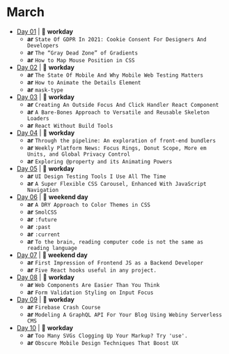 # March

- [Day 01](03-01-2021.md) | :construction_worker: **workday**
  - **ar** `State Of GDPR In 2021: Cookie Consent For Designers And Developers`
  - **ar** `The “Gray Dead Zone” of Gradients`
  - **ar** `How to Map Mouse Position in CSS`
- [Day 02](03-02-2021.md) | :construction_worker: **workday**
  - **ar** `The State Of Mobile And Why Mobile Web Testing Matters`
  - **ar** `How to Animate the Details Element`
  - **ar** `mask-type`
- [Day 03](03-03-2021.md) | :construction_worker: **workday**
  - **ar** `Creating An Outside Focus And Click Handler React Component`
  - **ar** `A Bare-Bones Approach to Versatile and Reusable Skeleton Loaders`
  - **ar** `React Without Build Tools`
- [Day 04](03-04-2021.md) | :construction_worker: **workday**
  - **ar** `Through the pipeline: An exploration of front-end bundlers`
  - **ar** `Weekly Platform News: Focus Rings, Donut Scope, More em Units, and Global Privacy Control`
  - **ar** `Exploring @property and its Animating Powers`
- [Day 05](03-05-2021.md) | :construction_worker: **workday**
  - **ar** `UI Design Testing Tools I Use All The Time`
  - **ar** `A Super Flexible CSS Carousel, Enhanced With JavaScript Navigation`
- [Day 06](03-06-2021.md) | :sunrise_over_mountains: **weekend day**
  - **ar** `A DRY Approach to Color Themes in CSS`
  - **ar** `SmolCSS`
  - **ar** `:future`
  - **ar** `:past`
  - **ar** `:current`
  - **ar** `To the brain, reading computer code is not the same as reading language`
- [Day 07](03-07-2021.md) | :sunrise_over_mountains: **weekend day**
  - **ar** `First Impression of Frontend JS as a Backend Developer`
  - **ar** `Five React hooks useful in any project.`
- [Day 08](03-08-2021.md) | :construction_worker: **workday**
  - **ar** `Web Components Are Easier Than You Think`
  - **ar** `Form Validation Styling on Input Focus`
- [Day 09](03-09-2021.md) | :construction_worker: **workday**
  - **ar** `Firebase Crash Course`
  - **ar** `Modeling A GraphQL API For Your Blog Using Webiny Serverless CMS`
- [Day 10](03-10-2021.md) | :construction_worker: **workday**
  - **ar** `Too Many SVGs Clogging Up Your Markup? Try 'use'.`
  - **ar** `Obscure Mobile Design Techniques That Boost UX`
